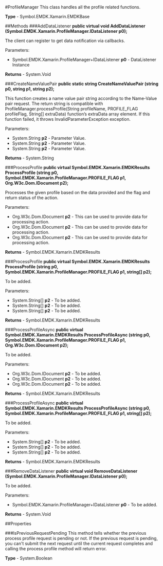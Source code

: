#ProfileManager
This class handles all the profile related functions.

**Type** - Symbol.EMDK.Xamarin.EMDKBase

##Methods
###AddDataListener
**public virtual void AddDataListener (Symbol.EMDK.Xamarin.ProfileManager.IDataListener p0);**

The client can register to get data notification via callbacks.

Parameters: 

* Symbol.EMDK.Xamarin.ProfileManager+IDataListener **p0** - DataListener Instance

**Returns** - System.Void

###CreateNameValuePair
**public static string CreateNameValuePair (string p0, string p1, string p2);**

This function creates a name value pair string according to the Name-Value pair request. The return string is compatible with ProfileManager.processProfile(String profileName, PROFILE_FLAG profileFlag, String[] extraData) function’s extraData array element. If this function failed, it throws InvalidParameterException exception.

Parameters: 

* System.String **p2** - Parameter Value.
* System.String **p2** - Parameter Value.
* System.String **p2** - Parameter Value.

**Returns** - System.String

###ProcessProfile
**public virtual Symbol.EMDK.Xamarin.EMDKResults ProcessProfile (string p0, Symbol.EMDK.Xamarin.ProfileManager.PROFILE_FLAG p1, Org.W3c.Dom.IDocument p2);**

Processes the given profile based on the data provided and the flag and return status of the action.

Parameters: 

* Org.W3c.Dom.IDocument **p2** - This can be used to provide data for processing action.
* Org.W3c.Dom.IDocument **p2** - This can be used to provide data for processing action.
* Org.W3c.Dom.IDocument **p2** - This can be used to provide data for processing action.

**Returns** - Symbol.EMDK.Xamarin.EMDKResults

###ProcessProfile
**public virtual Symbol.EMDK.Xamarin.EMDKResults ProcessProfile (string p0, Symbol.EMDK.Xamarin.ProfileManager.PROFILE_FLAG p1, string[] p2);**

To be added.

Parameters: 

* System.String[] **p2** - To be added.
* System.String[] **p2** - To be added.
* System.String[] **p2** - To be added.

**Returns** - Symbol.EMDK.Xamarin.EMDKResults

###ProcessProfileAsync
**public virtual Symbol.EMDK.Xamarin.EMDKResults ProcessProfileAsync (string p0, Symbol.EMDK.Xamarin.ProfileManager.PROFILE_FLAG p1, Org.W3c.Dom.IDocument p2);**

To be added.

Parameters: 

* Org.W3c.Dom.IDocument **p2** - To be added.
* Org.W3c.Dom.IDocument **p2** - To be added.
* Org.W3c.Dom.IDocument **p2** - To be added.

**Returns** - Symbol.EMDK.Xamarin.EMDKResults

###ProcessProfileAsync
**public virtual Symbol.EMDK.Xamarin.EMDKResults ProcessProfileAsync (string p0, Symbol.EMDK.Xamarin.ProfileManager.PROFILE_FLAG p1, string[] p2);**

To be added.

Parameters: 

* System.String[] **p2** - To be added.
* System.String[] **p2** - To be added.
* System.String[] **p2** - To be added.

**Returns** - Symbol.EMDK.Xamarin.EMDKResults

###RemoveDataListener
**public virtual void RemoveDataListener (Symbol.EMDK.Xamarin.ProfileManager.IDataListener p0);**

To be added.

Parameters: 

* Symbol.EMDK.Xamarin.ProfileManager+IDataListener **p0** - To be added.

**Returns** - System.Void

##Properties

###IsPreviousRequestPending
This method tells whether the previous process profile request is pending or not. If the previous request is pending, you can't submit the next request until the current request completes and calling the process profile method will return error.

**Type** - System.Boolean


